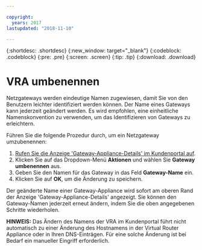 ```yaml
---

copyright:
  years: 2017
lastupdated: "2018-11-10"

---
```


{:shortdesc: .shortdesc}
{:new_window: target="_blank"}
{:codeblock: .codeblock}
{:pre: .pre}
{:screen: .screen}
{:tip: .tip}
{:download: .download}

# VRA umbenennen

Netzgateways werden eindeutige Namen zugewiesen, damit Sie von den Benutzern leichter identifiziert werden können. Der Name eines Gateways kann jederzeit geändert werden. Es wird empfohlen, eine einheitliche Namenskonvention zu verwenden, um das Identifizieren von Gateways zu erleichtern.

Führen Sie die folgende Prozedur durch, um ein Netzgateway umzubenennen:

1. [Rufen Sie die Anzeige 'Gateway-Appliance-Details' im Kundenportal auf](access-gateway-details.html). 
2. Klicken Sie auf das Dropdown-Menü **Aktionen** und wählen Sie **Gateway umbenennen** aus.
3. Geben Sie den Namen für das Gateway in das Feld **Gateway-Name** ein.
4. Klicken Sie auf **OK**, um die Änderung zu speichern. 

Der geänderte Name einer Gateway-Appliance wird sofort am oberen Rand der Anzeige 'Gateway-Appliance-Details' angezeigt. Sie können den Gateway-Namen jederzeit erneut ändern, indem Sie die oben angegebenen Schritte wiederholen.

**HINWEIS:** Das Ändern des Namens der VRA im Kundenportal führt nicht automatisch zu einer Änderung des Hostnamens in der Virtual Router Appliance oder in Ihren DNS-Einträgen. Für eine solche Änderung ist bei Bedarf ein manueller Eingriff erforderlich.
